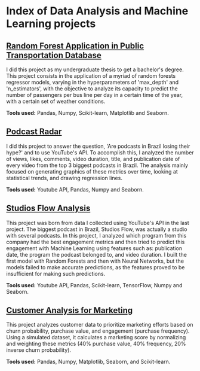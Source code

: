 # Index of Data Analysis and Machine Learning projects
## [Random Forest Application in Public Transportation Database](https://github.com/campos-Allan/random_forests_in_belo_horizonte)
I did this project as my undergraduate thesis to get a bachelor's degree. This project consists in the application of a myriad of random forests regressor models, varying in the hyperparameters of 'max_depth' and 'n_estimators', with the objective to analyze its capacity to predict the number of passengers per bus line per day in a certain time of the year, with a certain set of weather conditions.

**Tools used:** Pandas, Numpy, Scikit-learn, Matplotlib and Seaborn.

## [Podcast Radar](https://github.com/campos-Allan/podcast_radar)
I did this project to answer the question, 'Are podcasts in Brazil losing their hype?' and to use YouTube's API. To accomplish this, I analyzed the number of views, likes, comments, video duration, title, and publication date of every video from the top 3 biggest podcasts in Brazil. The analysis mainly focused on generating graphics of these metrics over time, looking at statistical trends, and drawing regression lines.

**Tools used:** Youtube API, Pandas, Numpy and Seaborn.

## [Studios Flow Analysis](https://github.com/campos-Allan/flow_analysis)
This project was born from data I collected using YouTube's API in the last project. The biggest podcast in Brazil, Studios Flow, was actually a studio with several podcasts. In this project, I analyzed which program from this company had the best engagement metrics and then tried to predict this engagement with Machine Learning using features such as: publication date, the program the podcast belonged to, and video duration. I built the first model with Random Forests and then with Neural Networks, but the models failed to make accurate predictions, as the features proved to be insufficient for making such predictions.

**Tools used:** Youtube API, Pandas, Scikit-learn, TensorFlow, Numpy and Seaborn.

## [Customer Analysis for Marketing](https://github.com/campos-Allan/marketing_project)
This project analyzes customer data to prioritize marketing efforts based on churn probability, purchase value, and engagement (purchase frequency). Using a simulated dataset, it calculates a marketing score by normalizing and weighting these metrics (40% purchase value, 40% frequency, 20% inverse churn probability).

**Tools used:** Pandas, Numpy, Matplotlib, Seaborn, and Scikit-learn.
